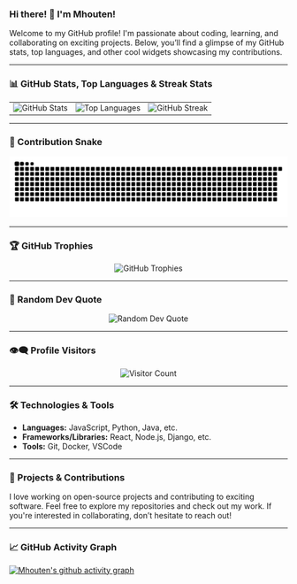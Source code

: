 ### Hi there! 👋 I'm Mhouten!

Welcome to my GitHub profile! I'm passionate about coding, learning, and collaborating on exciting projects. Below, you’ll find a glimpse of my GitHub stats, top languages, and other cool widgets showcasing my contributions.

---

### 📊 GitHub Stats, Top Languages & Streak Stats

<p align="center">
<table>
  <tr>
    <td><img src="https://github-readme-stats.vercel.app/api?username=mhouten&show_icons=true&theme=dracula&hide=stars,issues" alt="GitHub Stats" /></td>
    <td><img src="https://github-readme-stats.vercel.app/api/top-langs/?username=mhouten&layout=compact&hide_title=1&card_width=300" alt="Top Languages" /></td>
    <td><img src="https://github-readme-streak-stats.herokuapp.com/?user=mhouten&theme=dracula" alt="GitHub Streak" /></td>
  </tr>
</table>
</p>

---

### 🐍 Contribution Snake

<p align="center">
  <img src="https://github.com/mhouten/mhouten/blob/output/github-contribution-grid-snake.svg" alt="Contribution Snake" />
</p>

---

### 🏆 GitHub Trophies 

<p align="center">
  <img src="https://github-profile-trophy.vercel.app/?username=mhouten&theme=dracula" alt="GitHub Trophies" />
</p>

---

### 💬 Random Dev Quote

<p align="center">
  <img src="https://quotes-github-readme.vercel.app/api?type=horizontal&theme=dracula" alt="Random Dev Quote" />
</p>

---

### 👁️‍🗨️ Profile Visitors

<p align="center">
  <img src="https://profile-counter.glitch.me/mhouten/count.svg" alt="Visitor Count" />
</p>

---

### 🛠️ Technologies & Tools

- **Languages:** JavaScript, Python, Java, etc.
- **Frameworks/Libraries:** React, Node.js, Django, etc.
- **Tools:** Git, Docker, VSCode

---

### 🚀 Projects & Contributions

I love working on open-source projects and contributing to exciting software. Feel free to explore my repositories and check out my work. If you're interested in collaborating, don’t hesitate to reach out!

---

### 📈 GitHub Activity Graph

[![Mhouten's github activity graph](https://github-readme-activity-graph.vercel.app/graph?username=mhouten&theme=github-compact)](https://github.com/ashutosh00710/github-readme-activity-graph)
